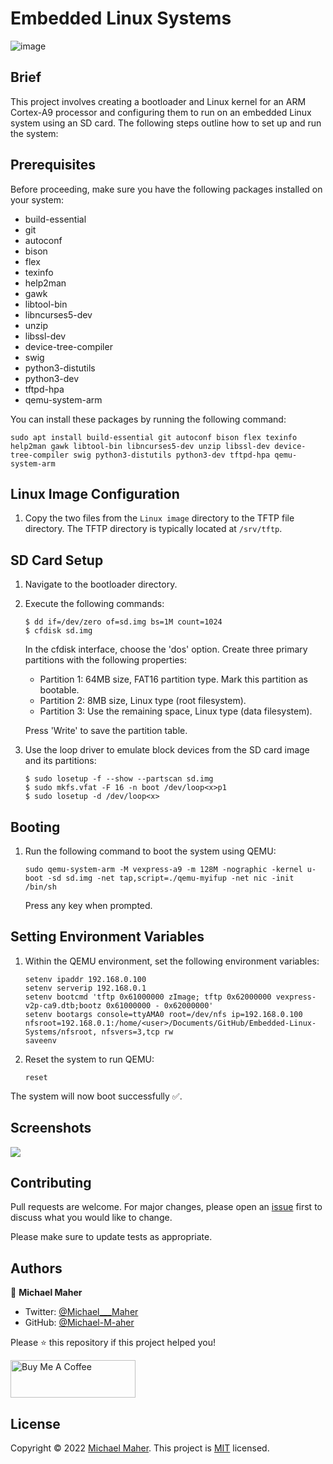 # Embedded Linux Systems

![image](https://www.mathworks.com/hardware-support/embedded-linux/_jcr_content/imageParsys/image.adapt.full.medium.png/1620307647773.png)

## Brief

This project involves creating a bootloader and Linux kernel for an ARM Cortex-A9 processor and configuring them to run on an embedded Linux system using an SD card. The following steps outline how to set up and run the system:

## Prerequisites

Before proceeding, make sure you have the following packages installed on your system:

- build-essential
- git
- autoconf
- bison
- flex
- texinfo
- help2man
- gawk
- libtool-bin
- libncurses5-dev
- unzip
- libssl-dev
- device-tree-compiler
- swig
- python3-distutils
- python3-dev
- tftpd-hpa
- qemu-system-arm

You can install these packages by running the following command:

```
sudo apt install build-essential git autoconf bison flex texinfo help2man gawk libtool-bin libncurses5-dev unzip libssl-dev device-tree-compiler swig python3-distutils python3-dev tftpd-hpa qemu-system-arm
```

## Linux Image Configuration

1. Copy the two files from the ```Linux image``` directory to the TFTP file directory. The TFTP directory is typically located at ```/srv/tftp```.

## SD Card Setup

1. Navigate to the bootloader directory.

2. Execute the following commands:

   ```
   $ dd if=/dev/zero of=sd.img bs=1M count=1024
   $ cfdisk sd.img
   ```

   In the cfdisk interface, choose the 'dos' option. Create three primary partitions with the following properties:

   - Partition 1: 64MB size, FAT16 partition type. Mark this partition as bootable.
   - Partition 2: 8MB size, Linux type (root filesystem).
   - Partition 3: Use the remaining space, Linux type (data filesystem).

   Press 'Write' to save the partition table.

3. Use the loop driver to emulate block devices from the SD card image and its partitions:

   ```
   $ sudo losetup -f --show --partscan sd.img
   $ sudo mkfs.vfat -F 16 -n boot /dev/loop<x>p1
   $ sudo losetup -d /dev/loop<x>
   ```

## Booting

1. Run the following command to boot the system using QEMU:

   ```
   sudo qemu-system-arm -M vexpress-a9 -m 128M -nographic -kernel u-boot -sd sd.img -net tap,script=./qemu-myifup -net nic -init /bin/sh
   ```

   Press any key when prompted.

## Setting Environment Variables

1. Within the QEMU environment, set the following environment variables:

   ```
   setenv ipaddr 192.168.0.100
   setenv serverip 192.168.0.1
   setenv bootcmd 'tftp 0x61000000 zImage; tftp 0x62000000 vexpress-v2p-ca9.dtb;bootz 0x61000000 - 0x62000000'
   setenv bootargs console=ttyAMA0 root=/dev/nfs ip=192.168.0.100 nfsroot=192.168.0.1:/home/<user>/Documents/GitHub/Embedded-Linux-Systems/nfsroot, nfsvers=3,tcp rw
   saveenv
   ```

2. Reset the system to run QEMU:

   ```
   reset
   ```
The system will now boot successfully ✅.

## Screenshots
<img src="https://github-production-user-asset-6210df.s3.amazonaws.com/25803558/241567635-1d027e8d-73fa-4f38-ab5b-f7b5d92737f1.png" />

## Contributing

Pull requests are welcome. For major changes, please open an [issue](https://github.com/Michael-M-aher/Embeded-Linux-Systems/issues) first to discuss what you would like to change.

Please make sure to update tests as appropriate.

## Authors

👤 **Michael Maher**

- Twitter: [@Michael___Maher](https://twitter.com/Michael___Maher)
- GitHub: [@Michael-M-aher](https://github.com/Michael-M-aher)

Please ⭐️ this repository if this project helped you!

<a href="https://www.buymeacoffee.com/michael.maher" target="_blank"><img src="https://cdn.buymeacoffee.com/buttons/v2/default-yellow.png" alt="Buy Me A Coffee" height="60px" width="200" ></a>

## License

Copyright © 2022 [Michael Maher](https://github.com/Michael-M-aher).
This project is [MIT](https://github.com/Michael-M-aher/Embeded-Linux-Systems/blob/main/LICENSE) licensed.